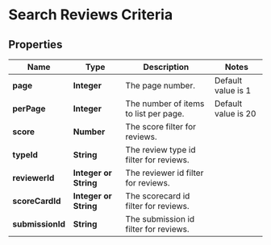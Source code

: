 # Search Reviews Criteria

## Properties

Name | Type | Description | Notes
------------ | ------------- | ------------- | -------------
**page** | **Integer** | The page number. | Default value is 1
**perPage** | **Integer** | The number of items to list per page. | Default value is 20
**score** | **Number** | The score filter for reviews. |
**typeId** | **String** | The review type id filter for reviews. |
**reviewerId** | **Integer or String** | The reviewer id filter for reviews. |
**scoreCardId** | **Integer or String** | The scorecard id filter for reviews. |
**submissionId** | **String** | The submission id filter for reviews. |
